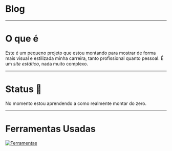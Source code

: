 # Blog

 ---
 
 # O que é
 Este é um pequeno projeto que estou montando para mostrar de forma mais visual e estilizada minha carreira, tanto profissional quanto pessoal.
 É um *site estático*, nada muito complexo.

 ---

 # Status 📢
 No momento estou aprendendo a como realmente montar do zero.

  ---

  # Ferramentas Usadas
  [![Ferramentas](https://skillicons.dev/icons?i=js,html,css)](https://skillicons.dev)
